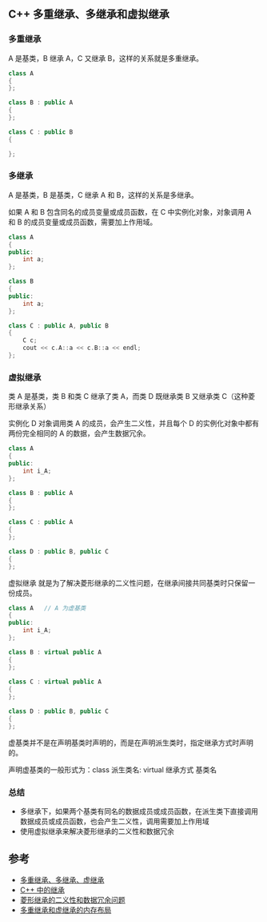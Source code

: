## C++ 多重继承、多继承和虚拟继承

### 多重继承

A 是基类，B 继承 A，C 又继承 B，这样的关系就是多重继承。

```c++
class A
{
};

class B : public A
{
};

class C : public B
{

};
```

### 多继承

A 是基类，B 是基类，C 继承 A 和 B，这样的关系是多继承。

如果 A 和 B 包含同名的成员变量或成员函数，在 C 中实例化对象，对象调用 A 和 B 的成员变量或成员函数，需要加上作用域。

```c++
class A
{
public:
    int a;
};

class B
{
public:
    int a;
};

class C : public A, public B
{
    C c;
    cout << c.A::a << c.B::a << endl;
};
```

### 虚拟继承

类 A 是基类，类 B 和类 C 继承了类 A，而类 D 既继承类 B 又继承类 C（这种菱形继承关系）

实例化 D 对象调用类 A 的成员，会产生二义性，并且每个 D 的实例化对象中都有两份完全相同的 A 的数据，会产生数据冗余。

```c++
class A
{
public:
    int i_A;
};

class B : public A
{
};

class C : public A
{
};

class D : public B, public C
{
};
```
 
虚拟继承 就是为了解决菱形继承的二义性问题，在继承间接共同基类时只保留一份成员。

```c++
class A   // A 为虚基类
{
public:
    int i_A;
};

class B : virtual public A
{
};
 
class C : virtual public A
{
};

class D : public B, public C
{
};
```

虚基类并不是在声明基类时声明的，而是在声明派生类时，指定继承方式时声明的。

声明虚基类的一般形式为：class 派生类名: virtual 继承方式 基类名 

### 总结

* 多继承下，如果两个基类有同名的数据成员或成员函数，在派生类下直接调用数据成员或成员函数，也会产生二义性，调用需要加上作用域
* 使用虚拟继承来解决菱形继承的二义性和数据冗余

## 参考

* [多重继承、多继承、虚继承](http://blog.csdn.net/kkdd2013/article/details/51999896)
* [C++ 中的继承](http://blog.csdn.net/chan0311/article/details/69791225)
* [菱形继承的二义性和数据冗余问题](http://blog.csdn.net/chan0311/article/details/75579099)
* [多重继承和虚继承的内存布局](http://blog.csdn.net/littlehedgehog/article/details/5442430)

